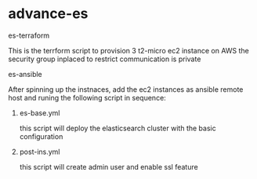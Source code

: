 # advance-es

es-terraform 

This is the terrform script to provision 3 t2-micro ec2 instance on AWS the security group inplaced to restrict communication is private

es-ansible

After spinning up the instnaces, add the ec2 instances as ansible remote host and runing the following script in sequence:

1) es-base.yml 

   this script will deploy the elasticsearch cluster with the basic configuration 

2) post-ins.yml

   this script will create admin user and enable ssl feature 
